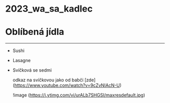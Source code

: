 # 2023_wa_sa_kadlec
# Oblíbená jídla
---

- Sushi
- Lasagne
- Svíčková se sedmi

  odkaz na svíčkovou jako od babči [zde] (https://www.youtube.com/watch?v=9cZvNIAcN-U)

  !image (https://i.ytimg.com/vi/urALb7SHGSI/maxresdefault.jpg)
